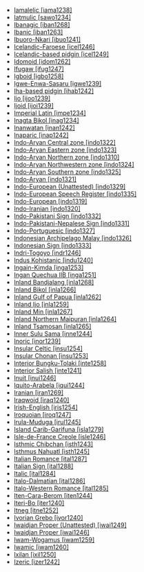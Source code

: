 - [Iamalelic [iama1238]](tree/aust1307/mala1545/cent2237/east2712/ocea1241/west2818/papu1253/nucl1744/nort2848/bwai1241/iama1238/md.ini)
- [Iatmulic [sawo1234]](tree/nduu1242/nucl1642/sawo1235/sawo1234/md.ini)
- [Ibanagic [iban1268]](tree/aust1307/mala1545/nort3238/caga1241/iban1268/md.ini)
- [Ibanic [iban1263]](tree/aust1307/mala1545/mala1536/nort3170/mala1538/nucl1733/iban1263/md.ini)
- [Ibuoro-Nkari [ibuo1241]](tree/atla1278/volt1241/benu1247/delt1251/obol1242/cent2253/ibuo1241/md.ini)
- [Icelandic-Faroese [icel1246]](tree/indo1319/germ1287/nort3152/nort3160/west2805/icel1246/md.ini)
- [Icelandic-based pidgin [icel1249]](tree/pidg1258/icel1249/md.ini)
- [Idomoid [idom1262]](tree/atla1278/volt1241/benu1247/idom1262/md.ini)
- [Ifugaw [ifug1247]](tree/aust1307/mala1545/nort3238/meso1254/sout3211/cent2296/nort3240/nucl1754/ifug1247/md.ini)
- [Igboid [igbo1258]](tree/atla1278/volt1241/benu1247/igbo1258/md.ini)
- [Igwe-Enwa-Sasaru [igwe1239]](tree/atla1278/volt1241/benu1247/akpe1249/edoi1239/nort3182/unun9932/igwe1239/md.ini)
- [Iha-based pidgin [ihab1242]](tree/pidg1258/ihab1242/md.ini)
- [Ijo [ijoo1239]](tree/ijoi1239/ijoo1239/md.ini)
- [Ijoid [ijoi1239]](tree/ijoi1239/md.ini)
- [Imperial Latin [impe1234]](tree/indo1319/ital1284/lati1262/lati1263/impe1234/md.ini)
- [Inagta Bikol [inag1234]](tree/aust1307/mala1545/grea1284/cent2246/biko1240/inag1234/md.ini)
- [Inanwatan [inan1242]](tree/inan1242/md.ini)
- [Inaparic [inap1242]](tree/araw1281/sout3131/puru1265/inap1242/md.ini)
- [Indo-Aryan Central zone [indo1322]](tree/indo1319/indo1320/indo1321/indo1322/md.ini)
- [Indo-Aryan Eastern zone [indo1323]](tree/indo1319/indo1320/indo1321/indo1323/md.ini)
- [Indo-Aryan Northern zone [indo1310]](tree/indo1319/indo1320/indo1321/indo1310/md.ini)
- [Indo-Aryan Northwestern zone [indo1324]](tree/indo1319/indo1320/indo1321/indo1324/md.ini)
- [Indo-Aryan Southern zone [indo1325]](tree/indo1319/indo1320/indo1321/indo1325/md.ini)
- [Indo-Aryan [indo1321]](tree/indo1319/indo1320/indo1321/md.ini)
- [Indo-European (Unattested) [indo1329]](tree/unat1236/indo1329/md.ini)
- [Indo-European Speech Register [indo1335]](tree/spee1234/indo1335/md.ini)
- [Indo-European [indo1319]](tree/indo1319/md.ini)
- [Indo-Iranian [indo1320]](tree/indo1319/indo1320/md.ini)
- [Indo-Pakistani Sign [indo1332]](tree/sign1238/deaf1237/indo1331/indo1332/md.ini)
- [Indo-Pakistani-Nepalese Sign [indo1331]](tree/sign1238/deaf1237/indo1331/md.ini)
- [Indo-Portuguesic [indo1327]](tree/indo1319/ital1284/lati1262/lati1263/impe1234/roma1334/ital1285/west2813/shif1234/sout3183/west2838/gali1263/macr1272/indo1327/md.ini)
- [Indonesian Archipelago Malay [indo1326]](tree/aust1307/mala1545/mala1536/nort3170/mala1538/nucl1733/indo1326/md.ini)
- [Indonesian Sign [indo1333]](tree/sign1238/deaf1237/lsfi1234/asli1244/mala1548/indo1333/md.ini)
- [Indri-Togoyo [indr1246]](tree/atla1278/volt1241/nort3149/came1255/uban1244/sere1265/sere1262/sere1266/indr1246/md.ini)
- [Indus Kohistanic [indu1240]](tree/indo1319/indo1320/indo1321/indo1324/kohi1251/indu1240/md.ini)
- [Ingain-Kimda [inga1253]](tree/nucl1710/jeee1236/jeme1246/inga1253/md.ini)
- [Ingan Quechua IIB [inga1251]](tree/quec1387/quec1388/quec1384/colo1257/inga1251/md.ini)
- [Inland Bandjalang [inla1268]](tree/pama1250/sout3135/news1235/band1357/band1339/inla1268/md.ini)
- [Inland Bikol [inla1266]](tree/aust1307/mala1545/grea1284/cent2246/biko1240/inla1266/md.ini)
- [Inland Gulf of Papua [inla1262]](tree/anim1240/inla1262/md.ini)
- [Inland Ijo [inla1259]](tree/ijoi1239/ijoo1239/west2446/inla1259/md.ini)
- [Inland Min [inla1267]](tree/sino1245/sini1245/minn1248/inla1267/md.ini)
- [Inland Northern Maipuran [inla1264]](tree/araw1281/nort2990/inla1264/md.ini)
- [Inland Tsamosan [inla1265]](tree/sali1255/tsam1241/inla1265/md.ini)
- [Inner Sulu Sama [inne1244]](tree/aust1307/mala1545/basa1291/grea1283/sama1302/sulu1242/inne1244/md.ini)
- [Inoric [inor1239]](tree/afro1255/semi1276/west2786/ethi1244/sout3078/oute1258/ttgr1237/inor1239/md.ini)
- [Insular Celtic [insu1254]](tree/indo1319/celt1248/nucl1715/tgbc1234/insu1254/md.ini)
- [Insular Chonan [insu1253]](tree/chon1288/insu1253/md.ini)
- [Interior Bungku-Tolaki [inte1258]](tree/aust1307/mala1545/cele1242/east2488/sout2928/bung1268/west2566/inte1258/md.ini)
- [Interior Salish [inte1241]](tree/sali1255/inte1241/md.ini)
- [Inuit [inui1246]](tree/eski1264/eski1265/inui1246/md.ini)
- [Iquito-Arabela [iqui1244]](tree/zapa1251/iqui1244/md.ini)
- [Iranian [iran1269]](tree/indo1319/indo1320/iran1269/md.ini)
- [Iraqwoid [iraq1240]](tree/afro1255/cush1243/sout3054/west2720/nort3164/iraq1240/md.ini)
- [Irish-English [iris1254]](tree/spee1234/iris1254/md.ini)
- [Iroquoian [iroq1247]](tree/iroq1247/md.ini)
- [Irula-Muduga [irul1245]](tree/drav1251/sout3133/sout3138/tami1291/tami1292/tami1293/tami1294/irul1245/md.ini)
- [Island Carib-Garifuna [isla1279]](tree/araw1281/nort2990/cari1281/isla1279/md.ini)
- [Isle-de-France Creole [isle1246]](tree/indo1319/ital1284/lati1262/lati1263/impe1234/roma1334/ital1285/west2813/shif1234/nort3208/gall1280/oila1234/cent2283/macr1273/isle1246/md.ini)
- [Isthmic Chibchan [isth1243]](tree/chib1249/core1252/isth1243/md.ini)
- [Isthmus Nahuatl [isth1245]](tree/utoa1244/sout3136/cora1261/azte1234/east2720/isth1245/md.ini)
- [Italian Romance [ital1287]](tree/indo1319/ital1284/lati1262/lati1263/impe1234/roma1334/ital1285/ital1286/ital1287/md.ini)
- [Italian Sign [ital1288]](tree/sign1238/deaf1237/lsfi1234/ital1288/md.ini)
- [Italic [ital1284]](tree/indo1319/ital1284/md.ini)
- [Italo-Dalmatian [ital1286]](tree/indo1319/ital1284/lati1262/lati1263/impe1234/roma1334/ital1285/ital1286/md.ini)
- [Italo-Western Romance [ital1285]](tree/indo1319/ital1284/lati1262/lati1263/impe1234/roma1334/ital1285/md.ini)
- [Iten-Cara-Berom [iten1244]](tree/atla1278/volt1241/benu1247/benu1248/bero1241/iten1244/md.ini)
- [Iteri-Bo [iter1240]](tree/left1242/nucl1244/iter1240/md.ini)
- [Itneg [itne1252]](tree/aust1307/mala1545/nort3238/meso1254/sout3211/cent2296/nort3240/kali1310/itne1252/md.ini)
- [Ivorian Grebo [ivor1240]](tree/atla1278/volt1241/krua1234/west2485/greb1257/ivor1240/md.ini)
- [Iwaidjan Proper (Unattested) [iwai1249]](tree/unat1236/iwai1249/md.ini)
- [Iwaidjan Proper [iwai1246]](tree/iwai1246/md.ini)
- [Iwam-Wogamus [iwam1259]](tree/sepi1257/iwam1259/md.ini)
- [Iwamic [iwam1260]](tree/sepi1257/iwam1259/iwam1260/md.ini)
- [Ixilan [ixil1250]](tree/maya1287/core1254/quic1274/grea1277/ixil1250/md.ini)
- [Izeric [izer1242]](tree/atla1278/volt1241/benu1247/benu1248/benu1249/sout3163/izer1242/md.ini)

